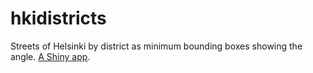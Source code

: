 # hkidistricts

Streets of Helsinki by district as minimum bounding boxes showing the angle. [A Shiny app](https://ttso.shinyapps.io/hkidistricts/). 
